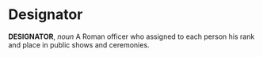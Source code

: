 # Designator

**DESIGNATOR**, _noun_ A Roman officer who assigned to each person his rank and place in public shows and ceremonies.